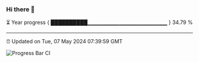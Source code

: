 ### Hi there 👋

⏳ Year progress { ██████████▁▁▁▁▁▁▁▁▁▁▁▁▁▁▁▁▁▁▁▁ } 34.79 %

---

⏰ Updated on Tue, 07 May 2024 07:39:59 GMT

![Progress Bar CI](https://github.com/IshwaranRudhara/GIT-ACTION/workflows/Progress%20Bar%20CI/badge.svg)
